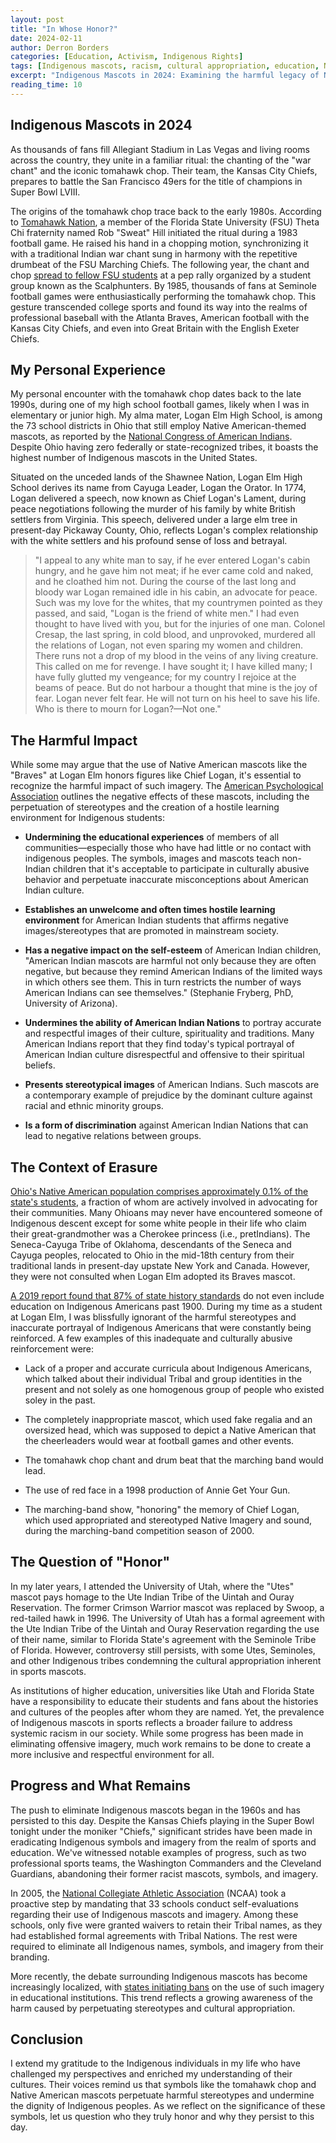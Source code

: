 ```yaml
---
layout: post
title: "In Whose Honor?"
date: 2024-02-11
author: Derron Borders
categories: [Education, Activism, Indigenous Rights]
tags: [Indigenous mascots, racism, cultural appropriation, education, Native American]
excerpt: "Indigenous Mascots in 2024: Examining the harmful legacy of Native American imagery in sports and education, from the tomahawk chop to school mascots in Ohio."
reading_time: 10
---
```


## Indigenous Mascots in 2024

As thousands of fans fill Allegiant Stadium in Las Vegas and living rooms across the country, they unite in a familiar ritual: the chanting of the "war chant" and the iconic tomahawk chop. Their team, the Kansas City Chiefs, prepares to battle the San Francisco 49ers for the title of champions in Super Bowl LVIII.

The origins of the tomahawk chop trace back to the early 1980s. According to [Tomahawk Nation](https://www.tomahawknation.com/2012/5/1/2991946/the-real-story-of-how-the-seminole-war-chant-was-started), a member of the Florida State University (FSU) Theta Chi fraternity named Rob "Sweat" Hill initiated the ritual during a 1983 football game. He raised his hand in a chopping motion, synchronizing it with a traditional Indian war chant sung in harmony with the repetitive drumbeat of the FSU Marching Chiefs. The following year, the chant and chop [spread to fellow FSU students](https://www.nolefan.org/barnes/barnes07.html) at a pep rally organized by a student group known as the Scalphunters. By 1985, thousands of fans at Seminole football games were enthusiastically performing the tomahawk chop. This gesture transcended college sports and found its way into the realms of professional baseball with the Atlanta Braves, American football with the Kansas City Chiefs, and even into Great Britain with the English Exeter Chiefs.

## My Personal Experience

My personal encounter with the tomahawk chop dates back to the late 1990s, during one of my high school football games, likely when I was in elementary or junior high. My alma mater, Logan Elm High School, is among the 73 school districts in Ohio that still employ Native American-themed mascots, as reported by the [National Congress of American Indians](https://infogram.com/native-mascots-in-ohio-1ho16voxxk7rx4n). Despite Ohio having zero federally or state-recognized tribes, it boasts the highest number of Indigenous mascots in the United States.

Situated on the unceded lands of the Shawnee Nation, Logan Elm High School derives its name from Cayuga Leader, Logan the Orator. In 1774, Logan delivered a speech, now known as Chief Logan's Lament, during peace negotiations following the murder of his family by white British settlers from Virginia. This speech, delivered under a large elm tree in present-day Pickaway County, Ohio, reflects Logan's complex relationship with the white settlers and his profound sense of loss and betrayal.

> "I appeal to any white man to say, if he ever entered Logan's cabin hungry, and he gave him not meat; if he ever came cold and naked, and he cloathed him not. During the course of the last long and bloody war Logan remained idle in his cabin, an advocate for peace. Such was my love for the whites, that my countrymen pointed as they passed, and said, "Logan is the friend of white men." I had even thought to have lived with you, but for the injuries of one man. Colonel Cresap, the last spring, in cold blood, and unprovoked, murdered all the relations of Logan, not even sparing my women and children. There runs not a drop of my blood in the veins of any living creature. This called on me for revenge. I have sought it; I have killed many; I have fully glutted my vengeance; for my country I rejoice at the beams of peace. But do not harbour a thought that mine is the joy of fear. Logan never felt fear. He will not turn on his heel to save his life. Who is there to mourn for Logan?—Not one."

## The Harmful Impact

While some may argue that the use of Native American mascots like the "Braves" at Logan Elm honors figures like Chief Logan, it's essential to recognize the harmful impact of such imagery. The [American Psychological Association](https://www.apa.org/pi/oema/resources/indian-mascots) outlines the negative effects of these mascots, including the perpetuation of stereotypes and the creation of a hostile learning environment for Indigenous students:

- **Undermining the educational experiences** of members of all communities—especially those who have had little or no contact with indigenous peoples. The symbols, images and mascots teach non-Indian children that it's acceptable to participate in culturally abusive behavior and perpetuate inaccurate misconceptions about American Indian culture.

- **Establishes an unwelcome and often times hostile learning environment** for American Indian students that affirms negative images/stereotypes that are promoted in mainstream society.

- **Has a negative impact on the self-esteem** of American Indian children, "American Indian mascots are harmful not only because they are often negative, but because they remind American Indians of the limited ways in which others see them. This in turn restricts the number of ways American Indians can see themselves." (Stephanie Fryberg, PhD, University of Arizona).

- **Undermines the ability of American Indian Nations** to portray accurate and respectful images of their culture, spirituality and traditions. Many American Indians report that they find today's typical portrayal of American Indian culture disrespectful and offensive to their spiritual beliefs.

- **Presents stereotypical images** of American Indians. Such mascots are a contemporary example of prejudice by the dominant culture against racial and ethnic minority groups.

- **Is a form of discrimination** against American Indian Nations that can lead to negative relations between groups.

## The Context of Erasure

[Ohio's Native American population comprises approximately 0.1% of the state's students](https://www.dispatch.com/story/news/2021/09/02/native-mascots-checking-conversations-happening-ohios-k-12-schools/8163494002/), a fraction of whom are actively involved in advocating for their communities. Many Ohioans may never have encountered someone of Indigenous descent except for some white people in their life who claim their great-grandmother was a Cherokee princess (i.e., pretIndians). The Seneca-Cayuga Tribe of Oklahoma, descendants of the Seneca and Cayuga peoples, relocated to Ohio in the mid-18th century from their traditional lands in present-day upstate New York and Canada. However, they were not consulted when Logan Elm adopted its Braves mascot.

[A 2019 report found that 87% of state history standards](https://www.usnews.com/news/best-states/articles/2019-11-29/states-move-to-add-native-american-history-to-education-curriculum) do not even include education on Indigenous Americans past 1900. During my time as a student at Logan Elm, I was blissfully ignorant of the harmful stereotypes and inaccurate portrayal of Indigenous Americans that were constantly being reinforced. A few examples of this inadequate and culturally abusive reinforcement were:

- Lack of a proper and accurate curricula about Indigenous Americans, which talked about their individual Tribal and group identities in the present and not solely as one homogenous group of people who existed soley in the past.

- The completely inappropriate mascot, which used fake regalia and an oversized head, which was supposed to depict a Native American that the cheerleaders would wear at football games and other events.

- The tomahawk chop chant and drum beat that the marching band would lead.

- The use of red face in a 1998 production of Annie Get Your Gun.

- The marching-band show, "honoring" the memory of Chief Logan, which used appropriated and stereotyped Native Imagery and sound, during the marching-band competition season of 2000.

## The Question of "Honor"

In my later years, I attended the University of Utah, where the "Utes" mascot pays homage to the Ute Indian Tribe of the Uintah and Ouray Reservation. The former Crimson Warrior mascot was replaced by Swoop, a red-tailed hawk in 1996. The University of Utah has a formal agreement with the Ute Indian Tribe of the Uintah and Ouray Reservation regarding the use of their name, similar to Florida State's agreement with the Seminole Tribe of Florida. However, controversy still persists, with some Utes, Seminoles, and other Indigenous tribes condemning the cultural appropriation inherent in sports mascots.

As institutions of higher education, universities like Utah and Florida State have a responsibility to educate their students and fans about the histories and cultures of the peoples after whom they are named. Yet, the prevalence of Indigenous mascots in sports reflects a broader failure to address systemic racism in our society. While some progress has been made in eliminating offensive imagery, much work remains to be done to create a more inclusive and respectful environment for all.

## Progress and What Remains

The push to eliminate Indigenous mascots began in the 1960s and has persisted to this day. Despite the Kansas Chiefs playing in the Super Bowl tonight under the moniker "Chiefs," significant strides have been made in eradicating Indigenous symbols and imagery from the realm of sports and education. We've witnessed notable examples of progress, such as two professional sports teams, the Washington Commanders and the Cleveland Guardians, abandoning their former racist mascots, symbols, and imagery.

In 2005, the [National Collegiate Athletic Association](http://fs.ncaa.org/Docs/PressArchive/2005/Announcements/NCAA%2BExecutive%2BCommittee%2BIssues%2BGuidelines%2Bfor%2BUse%2Bof%2BNative%2BAmerican%2BMascots%2Bat%2BChampionship%2BEvents.html) (NCAA) took a proactive step by mandating that 33 schools conduct self-evaluations regarding their use of Indigenous mascots and imagery. Among these schools, only five were granted waivers to retain their Tribal names, as they had established formal agreements with Tribal Nations. The rest were required to eliminate all Indigenous names, symbols, and imagery from their branding.

More recently, the debate surrounding Indigenous mascots has become increasingly localized, with [states initiating bans](https://www.npr.org/2023/04/19/1170590167/native-american-school-mascots-new-york-ban) on the use of such imagery in educational institutions. This trend reflects a growing awareness of the harm caused by perpetuating stereotypes and cultural appropriation.

## Conclusion

I extend my gratitude to the Indigenous individuals in my life who have challenged my perspectives and enriched my understanding of their cultures. Their voices remind us that symbols like the tomahawk chop and Native American mascots perpetuate harmful stereotypes and undermine the dignity of Indigenous peoples. As we reflect on the significance of these symbols, let us question who they truly honor and why they persist to this day.
